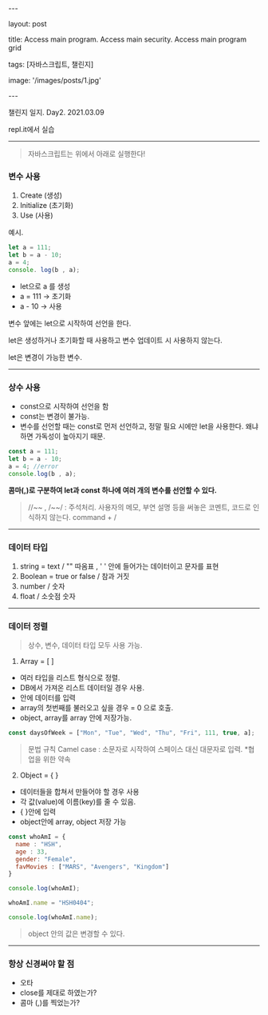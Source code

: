 \---

layout: post

title: Access main program. Access main security. Access main program grid

tags: [자바스크립트, 챌린지]

image: '/images/posts/1.jpg'

\---



챌린지 일지. Day2. 2021.03.09

repl.it에서 실습

---

> 자바스크립트는 위에서 아래로 실행한다!

### 변수 사용

1. Create (생성)
2. Initialize (초기화)
3. Use (사용)

예시. 

```javascript
let a = 111;
let b = a - 10;
a = 4;
console. log(b , a);
```

- let으로 a 를 생성
- a = 111 -> 초기화
- a - 10 -> 사용

변수 앞에는 let으로 시작하여 선언을 한다. 

let은 생성하거나 초기화할 때 사용하고 변수 업데이트 시 사용하지 않는다.

let은 변경이 가능한 변수.



---

### 상수 사용

- const으로 시작하여 선언을 함
- const는 변경이 불가능.
- 변수를 선언할 때는 const로 먼저 선언하고, 정말 필요 시에만 let을 사용한다. 왜냐하면 가독성이 높아지기 때문.

```javascript
const a = 111;
let b = a - 10;
a = 4; //error
console.log(b , a);
```

**콤마(,)로 구분하여 let과 const 하나에 여러 개의 변수를 선언할 수 있다.**

> //~~ , /~~/ : 주석처리. 사용자의 메모, 부연 설명 등을 써놓은 코멘트, 코드로 인식하지 않는다. command + /

---



### 데이터 타입

1. string = text / "" 따옴표 , ' ' 안에 들어가는 데이터이고 문자를 표현
2. Boolean = true or false / 참과 거짓
3. number / 숫자
4. float / 소숫점 숫자



---

### 데이터 정렬

> 상수, 변수, 데이터 타입 모두 사용 가능.



1. Array = [ ]

- 여러 타입을 리스트 형식으로 정렬.
- DB에서 가져온 리스트 데이터일 경우 사용.
- 안에 데이터를 입력
- array의 첫번째를 불러오고 싶을 경우 = 0 으로 호출.
- object, array를 array 안에 저장가능.

```javascript
const daysOfWeek = ["Mon", "Tue", "Wed", "Thu", "Fri", 111, true, a];
```



> 문법 규칙 Camel case : 소문자로 시작하여 스페이스 대신 대문자로 입력. *협업을 위한 약속



2. Object = { }

- 데이터들을 합쳐서 만들어야 할 경우 사용
- 각 값(value)에 이름(key)를 줄 수 있음.
- { }안에 입력
- object안에 array, object 저장 가능

```javascript
const whoAmI = {
  name : "HSH",
  age : 33,
  gender: "Female",
  favMovies : ["MARS", "Avengers", "Kingdom"]
}

console.log(whoAmI);

whoAmI.name = "HSH0404";

console.log(whoAmI.name);
```



> object 안의 값은 변경할 수 있다.

---



### 항상 신경써야 할 점

- 오타
- close를 제대로 하였는가?
- 콤마 (,)를 찍었는가?





